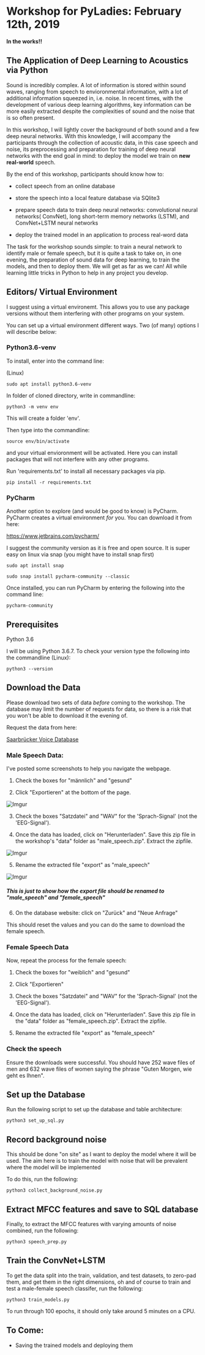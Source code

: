 # Workshop for PyLadies: February 12th, 2019

**In the works!!**

## The Application of Deep Learning to Acoustics via Python

Sound is incredibly complex. A lot of information is stored within sound waves, ranging from speech to envioronmental information, with a lot of additional information squeezed in, i.e. noise. In recent times, with the development of various deep learning algorithms, key information can be more easily extracted despite the complexities of sound and the noise that is so often present. 

In this workshop, I will lightly cover the background of both sound and a few deep neural networks. With this knowledge, I will accompany the participants through the collection of acoustic data, in this case speech and noise, its preprocessing and preparation for training of deep neural networks with the end goal in mind: to deploy the model we train on **new real-world** speech.
 
By the end of this workshop, participants should know how to:
 
* collect speech from an online database

* store the speech into a local feature database via SQlite3

* prepare speech data to train deep neural networks: convolutional neural networks( ConvNet), long short-term memory networks (LSTM), and ConvNet+LSTM neural networks

* deploy the trained model in an application to process real-word data
 

The task for the workshop sounds simple: to train a neural network to identify male or female speech, but it is quite a task to take on, in one evening, the preparation of sound data for deep learning, to train the models, and then to deploy them. We will get as far as we can! All while learning little tricks in Python to help in any project you develop. 
 
## Editors/ Virtual Environment

I suggest using a virtual environemt. This allows you to use any package versions without them interfering with other programs on your system. 

You can set up a virtual environment different ways. Two (of many) options I will describe below:

### Python3.6-venv

To install, enter into the command line:

(Linux)
```
sudo apt install python3.6-venv
```

In folder of cloned directory, write in commandline:

```
python3 -m venv env
```

This will create a folder 'env'.

Then type into the commandline:

```
source env/bin/activate
```

and your virtual envioronment will be activated. Here you can install packages that will not interfere with any other programs.

Run 'requirements.txt' to install all necessary packages via pip. 

```
pip install -r requirements.txt
```

### PyCharm

Another option to explore (and would be good to know) is PyCharm. PyCharm creates a virtual environment *for* you. You can download it from here:

https://www.jetbrains.com/pycharm/

I suggest the community version as it is free and open source. It is super easy on linux via snap (you might have to install snap first)

```
sudo apt install snap

sudo snap install pycharm-community --classic
```

Once installed, you can run PyCharm by entering the following into the command line:

```
pycharm-community
```
 
## Prerequisites

Python 3.6

I will be using Python 3.6.7. To check your version type the following into the commandline (Linux):

```
python3 --version
```

## Download the Data

Please download two sets of data *before* coming to the workshop. The database may limit the number of requests for data, so there is a risk that you won't be able to download it the evening of. 

Request the data from here: 

<a href="http://www.stimmdatenbank.coli.uni-saarland.de/index.php4#target">Saarbrücker Voice Database</a>

### Male Speech Data:

I've posted some screenshots to help you navigate the webpage.


1) Check the boxes for "männlich" and "gesund"

2) Click "Exportieren" at the bottom of the page.

![Imgur](https://i.imgur.com/KcKSA4x.png)

3) Check the boxes "Satzdatei" and "WAV" for the 'Sprach-Signal' (not the 'EEG-Signal').

4) Once the data has loaded, click on "Herunterladen". Save this zip file in the workshop's "data" folder as "male_speech.zip". Extract the zipfile. 

![Imgur](https://i.imgur.com/26Fz5EE.png)

5) Rename the extracted file "export" as "male_speech"

![Imgur](https://i.imgur.com/SHhfjxM.png)
##### This is just to show how the export file should be renamed to "male_speech" and "female_speech"

6) On the database website: click on "Zurück" and "Neue Anfrage"

This should reset the values and you can do the same to download the female speech.

### Female Speech Data

Now, repeat the process for the female speech: 

1) Check the boxes for "weiblich" and "gesund"

2) Click "Exportieren"

3) Check the boxes "Satzdatei" and "WAV" for the 'Sprach-Signal' (not the 'EEG-Signal').

4) Once the data has loaded, click on "Herunterladen". Save this zip file in the "data" folder as "female_speech.zip". Extract the zipfile. 

5) Rename the extracted file "export" as "female_speech"

### Check the speech

Ensure the downloads were successful. You should have 252 wave files of men and 632 wave files of women saying the phrase "Guten Morgen, wie geht es Ihnen". 


## Set up the Database

Run the following script to set up the database and table architecture:

```
python3 set_up_sql.py
```

## Record background noise

This should be done "on site" as I want to deploy the model where it will be used. 
The aim here is to train the model with noise that will be prevalent where the model will be implemented

To do this, run the following:
```
python3 collect_background_noise.py
```

## Extract MFCC features and save to SQL database

Finally, to extract the MFCC features with varying amounts of noise combined, run the following:

```
python3 speech_prep.py
```

## Train the ConvNet+LSTM

To get the data split into the train, validation, and test datasets, to zero-pad them, and get them in the right dimensions, oh and of course to train and test a male-female speech classifer, run the following:

```
python3 train_models.py
```
To run through 100 epochs, it should only take around 5 minutes on a CPU.

## To Come:

* Saving the trained models and deploying them
